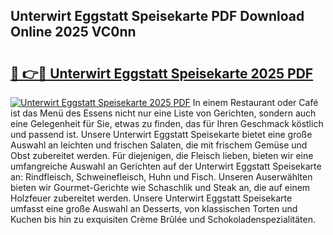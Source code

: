 ## Unterwirt Eggstatt Speisekarte PDF Download Online 2025 VC0nn

# <h2><a href="http://gc6jemj.nevu.top/?p=Unterwirt+Eggstatt+Speisekarte">🔗 👉🔴 Unterwirt Eggstatt Speisekarte 2025 PDF</a></h2>

[![Unterwirt Eggstatt Speisekarte 2025 PDF](https://i.imgur.com/dBaPXMq.png)](http://gc6jemj.nevu.top/?p=Unterwirt+Eggstatt+Speisekarte)
In einem Restaurant oder Café ist das Menü des Essens nicht nur eine Liste von Gerichten, sondern auch eine Gelegenheit für Sie, etwas zu finden, das für Ihren Geschmack köstlich und passend ist. Unsere Unterwirt Eggstatt Speisekarte bietet eine große Auswahl an leichten und frischen Salaten, die mit frischem Gemüse und Obst zubereitet werden. Für diejenigen, die Fleisch lieben, bieten wir eine umfangreiche Auswahl an Gerichten auf der Unterwirt Eggstatt Speisekarte an: Rindfleisch, Schweinefleisch, Huhn und Fisch. Unseren Auserwählten bieten wir Gourmet-Gerichte wie Schaschlik und Steak an, die auf einem Holzfeuer zubereitet werden. Unsere Unterwirt Eggstatt Speisekarte umfasst eine große Auswahl an Desserts, von klassischen Torten und Kuchen bis hin zu exquisiten Crème Brûlée und Schokoladenspezialitäten.

